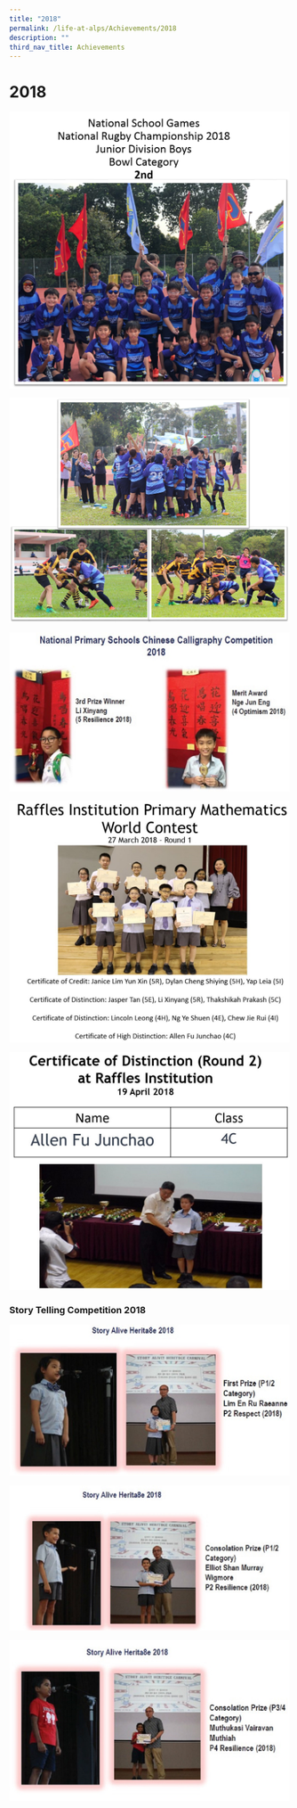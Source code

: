 ```yaml
---
title: "2018"
permalink: /life-at-alps/Achievements/2018
description: ""
third_nav_title: Achievements
---
```

# **2018**

![](/images/2018g.png)

![](/images/2018h.png)

![](/images/2018b.jpg)

![](/images/Math%202018.jpg)

![](/images/Math%202018%202.jpg)

### Story Telling Competition 2018

![](/images/2018d.jpg)

![](/images/2018e.jpg)

![](/images/2018f.jpg)